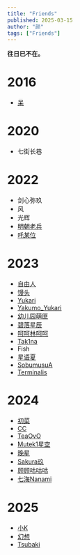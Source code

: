```yaml
---
title: "Friends"
published: 2025-03-15
author: "颜"
tags: ["Friends"]
---
```


**往日已不在。**

# 2016
- [呆](https://steamcommunity.com/profiles/76561199172556849/)

# 2020
- 七街长巷

# 2022
- 剑心弥玖
- 风
- 光辉
- [明朝老兵](https://steamcommunity.com/profiles/76561198994991313)
- [吒某位](https://steamcommunity.com/profiles/76561199143637350)


# 2023
- [自由人](https://steamcommunity.com/profiles/76561198837752807)
- [馒头](https://steamcommunity.com/profiles/76561198443411885)
- [Yukari](https://steamcommunity.com/profiles/76561199192625212)
- [Yakumo_Yukari](https://steamcommunity.com/profiles/76561198393247655)
- [幼儿园萌匪](https://steamcommunity.com/profiles/76561198918160075)
- [碧落星辰](https://steamcommunity.com/profiles/76561199206975005)
- [呵呵林呵呵](https://steamcommunity.com/profiles/76561199109872048)
- [Tak1na](https://steamcommunity.com/profiles/76561199364880383)
- Fish
- [星语夏](https://steamcommunity.com/profiles/76561198373850548)
- [SobumusuA](https://steamcommunity.com/profiles/76561198985523543)
- [Terminalis](https://steamcommunity.com/profiles/76561199140321763)

# 2024
- [初菜](https://steamcommunity.com/profiles/76561199372794867)
- [CC](https://steamcommunity.com/profiles/76561199157869062)
- [TeaOvO](https://steamcommunity.com/profiles/76561199231335817)
- [Mutek1星空](https://steamcommunity.com/profiles/76561199015172939)
- [晚星](https://steamcommunity.com/profiles/76561199072015238)
- [Sakura玖](https://steamcommunity.com/profiles/76561199356095888)
- [顾顾咕咕咕](https://steamcommunity.com/profiles/76561198453703094)
- [七海Nanami](https://steamcommunity.com/profiles/76561199212014567)

# 2025
- [小K](https://steamcommunity.com/profiles/76561198931014672)
- [幻想](https://steamcommunity.com/profiles/76561199005295774)
- [Tsubaki](https://steamcommunity.com/profiles/76561198997624879)
